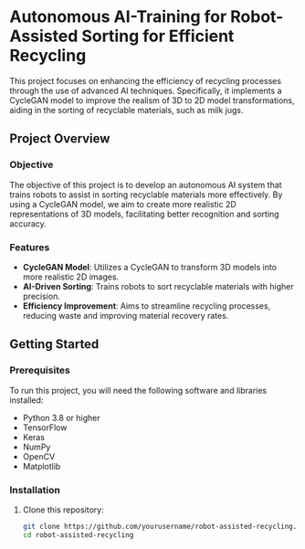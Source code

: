 # Autonomous AI-Training for Robot-Assisted Sorting for Efficient Recycling

This project focuses on enhancing the efficiency of recycling processes through the use of advanced AI techniques. Specifically, it implements a CycleGAN model to improve the realism of 3D to 2D model transformations, aiding in the sorting of recyclable materials, such as milk jugs.

## Project Overview

### Objective
The objective of this project is to develop an autonomous AI system that trains robots to assist in sorting recyclable materials more effectively. By using a CycleGAN model, we aim to create more realistic 2D representations of 3D models, facilitating better recognition and sorting accuracy.

### Features
- **CycleGAN Model**: Utilizes a CycleGAN to transform 3D models into more realistic 2D images.
- **AI-Driven Sorting**: Trains robots to sort recyclable materials with higher precision.
- **Efficiency Improvement**: Aims to streamline recycling processes, reducing waste and improving material recovery rates.

## Getting Started

### Prerequisites
To run this project, you will need the following software and libraries installed:
- Python 3.8 or higher
- TensorFlow
- Keras
- NumPy
- OpenCV
- Matplotlib

### Installation
1. Clone this repository:
   ```sh
   git clone https://github.com/yourusername/robot-assisted-recycling.git
   cd robot-assisted-recycling
